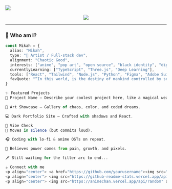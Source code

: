 <img src="https://capsule-render.vercel.app/api?type=waving&color=0:1e1e2e,100:0f0f14&height=180&section=header&text=Welcome%20to%20my%20world&fontSize=28&fontColor=ffffff&animation=fadeIn" />

<p align="center">
  <img src="https://readme-typing-svg.herokuapp.com?font=Fira+Code&size=24&duration=3000&pause=1000&center=true&vCenter=true&color=FFFFFF&width=435&lines=Just+an+anime+protagonist+with+code+skills.;Walking+the+fine+line+between+light+and+shadow.;Let's+build+something+epic."/>
</p>

---

### 🦇 Who am I?

```ts
const Mikah = {
  alias: "Mikah",
  type: "🖤 Artist / Full-stack dev",
  alignment: "Chaotic Good",
  interests: ["anime", "pop art", "open source", "black identity", "digital mysticism"],
  currentlyLearning: ["TypeScript", "Three.js", "Deep Learning"],
  tools: ["React", "Tailwind", "Node.js", "Python", "Figma", "Adobe Suite"],
  favQuote: "“In this world, is the destiny of mankind controlled by some transcendental entity...?”",
}

✨ Featured Projects
🔮 Project Name – Describe your coolest project here, like a magical weapon from your arsenal.

🎨 Art Showcase – Gallery of chaos, color, and coded dreams.

💻 Dark Portfolio Site – Crafted with shadows and React.

🧿 Vibe Check
🥷 Moves in silence (but commits loud).

🎧 Coding with lo-fi & anime OSTs on repeat.

🖤 Believes power comes from pain, growth, and pixels.

🗡️ Still waiting for the filler arc to end...

☕ Connect with me
<p align="center"> <a href="https://github.com/yourusername"><img src="https://img.shields.io/badge/GitHub-100000?style=flat&logo=github&logoColor=white"/></a> <a href="https://yourwebsite.com"><img src="https://img.shields.io/badge/Website-0f0f14?style=flat&logo=vercel&logoColor=white"/></a> <a href="https://linkedin.com/in/yourusername"><img src="https://img.shields.io/badge/LinkedIn-0077B5?style=flat&logo=linkedin&logoColor=white"/></a> </p>
<p align="center"> <img src="https://github-readme-stats.vercel.app/api?username=yourusername&show_icons=true&theme=tokyonight&hide_border=true" /> <br> <img src="https://github-readme-streak-stats.herokuapp.com/?user=yourusername&theme=tokyonight&hide_border=true" /> </p>
<p align="center"> <img src="https://animechan.vercel.app/api/random" alt="random anime quote" /> </p> ```
